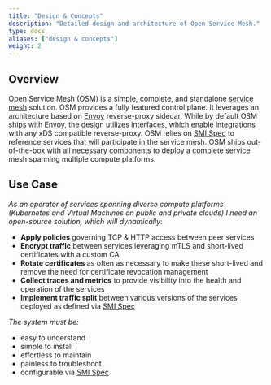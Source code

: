 ```yaml
---
title: "Design & Concepts"
description: "Detailed design and architecture of Open Service Mesh."
type: docs
aliases: ["design & concepts"]
weight: 2
---
```


## Overview

Open Service Mesh (OSM) is a simple, complete, and standalone [service mesh](https://en.wikipedia.org/wiki/Service_mesh) solution.
OSM provides a fully featured control plane. It leverages an architecture based on [Envoy](https://www.envoyproxy.io/) reverse-proxy sidecar.
While by default OSM ships with Envoy, the design utilizes [interfaces](#interfaces), which enable integrations with any xDS compatible reverse-proxy.
OSM relies on [SMI Spec](https://smi-spec.io/) to reference services that will participate in the service mesh.
OSM ships out-of-the-box with all necessary components to deploy a complete service mesh spanning multiple compute platforms.

## Use Case

_As an operator of services spanning diverse compute platforms (Kubernetes and Virtual Machines on public and private clouds) I need an open-source solution, which will dynamically_:

- **Apply policies** governing TCP & HTTP access between peer services
- **Encrypt traffic** between services leveraging mTLS and short-lived certificates with a custom CA
- **Rotate certificates** as often as necessary to make these short-lived and remove the need for certificate revocation management
- **Collect traces and metrics** to provide visibility into the health and operation of the services
- **Implement traffic split** between various versions of the services deployed as defined via [SMI Spec](https://smi-spec.io/)

_The system must be:_

- easy to understand
- simple to install
- effortless to maintain
- painless to troubleshoot
- configurable via [SMI Spec](https://smi-spec.io/)
